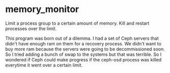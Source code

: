 # memory_monitor
Limit a process group to a certain amount of memory.  Kill and restart processes over the limit.  

This program was born out of a dilemma.  I had a set of Ceph servers that didn't have enough ram on them for a recovery process.  We didn't want to buy more ram because the servers were going to be decommissioned soon.  So I tried adding a bunch of swap to the systems but that was terrible.  So I wondered if Ceph could make progress if the ceph-osd process was killed everytime it went over a certain limit.  
